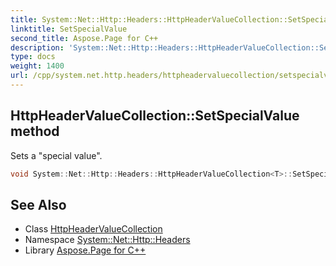 ```yaml
---
title: System::Net::Http::Headers::HttpHeaderValueCollection::SetSpecialValue method
linktitle: SetSpecialValue
second_title: Aspose.Page for C++
description: 'System::Net::Http::Headers::HttpHeaderValueCollection::SetSpecialValue method. Sets a "special value" in C++.'
type: docs
weight: 1400
url: /cpp/system.net.http.headers/httpheadervaluecollection/setspecialvalue/
---
```

## HttpHeaderValueCollection::SetSpecialValue method


Sets a "special value".

```cpp
void System::Net::Http::Headers::HttpHeaderValueCollection<T>::SetSpecialValue()
```

## See Also

* Class [HttpHeaderValueCollection](../)
* Namespace [System::Net::Http::Headers](../../)
* Library [Aspose.Page for C++](../../../)
